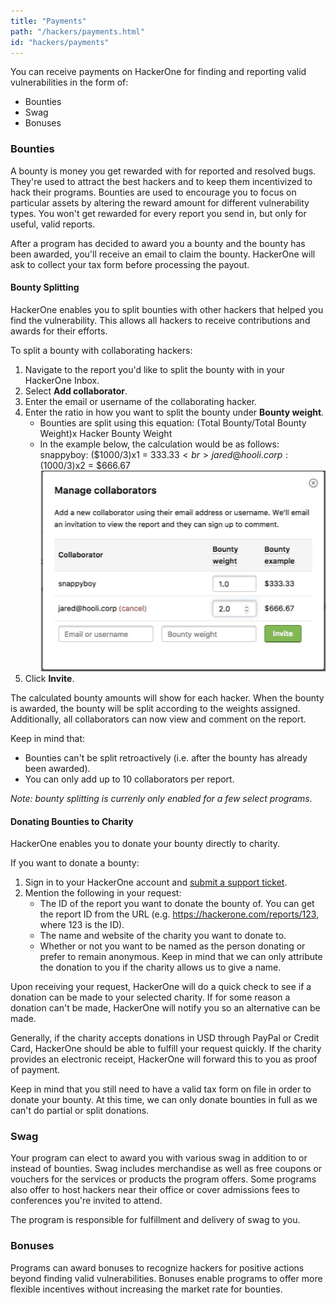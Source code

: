 ```yaml
---
title: "Payments"
path: "/hackers/payments.html"
id: "hackers/payments"
---
```


You can receive payments on HackerOne for finding and reporting valid vulnerabilities in the form of:
* Bounties
* Swag
* Bonuses

### Bounties
A bounty is money you get rewarded with for reported and resolved bugs. They're used to attract the best hackers and to keep them incentivized to hack their programs. Bounties are used to encourage you to focus on particular assets by altering the reward amount for different vulnerability types. You won't get rewarded for every report you send in, but only for useful, valid reports.

After a program has decided to award you a bounty and the bounty has been awarded, you'll receive an email to claim the bounty. HackerOne will ask to collect your tax form before processing the payout.

#### Bounty Splitting
HackerOne enables you to split bounties with other hackers that helped you find the vulnerability. This allows all hackers to receive contributions and awards for their efforts.

To split a bounty with collaborating hackers:
1. Navigate to the report you'd like to split the bounty with in your HackerOne Inbox.
2. Select <b>Add collaborator</b>.
3. Enter the email or username of the collaborating hacker.
4. Enter the ratio in how you want to split the bounty under <b>Bounty weight</b>.
   * Bounties are split using this equation: (Total Bounty/Total Bounty Weight)x Hacker Bounty Weight
   * In the example below, the calculation would be as follows:<br>snappyboy: ($1000/3)x1 = $333.33<br>jared@hooli.corp: ($1000/3)x2 = $666.67</br>
   ![bounty_split](./images/bounty_split.png)
5. Click <b>Invite</b>.

The calculated bounty amounts will show for each hacker. When the bounty is awarded, the bounty will be split according to the weights assigned. Additionally, all collaborators can now view and comment on the report.

Keep in mind that:
* Bounties can't be split retroactively (i.e. after the bounty has already been awarded).
* You can only add up to 10 collaborators per report.

<i>Note: bounty splitting is currenly only enabled for a few select programs.</i>

#### Donating Bounties to Charity
HackerOne enables you to donate your bounty directly to charity.

If you want to donate a bounty:
1. Sign in to your HackerOne account and [submit a support ticket](https://support.hackerone.com/hc/en-us/requests/new).
2. Mention the following in your request:
   * The ID of the report you want to donate the bounty of. You can get the report ID from the URL (e.g. https://hackerone.com/reports/123, where 123 is the ID).
   * The name and website of the charity you want to donate to.
   * Whether or not you want to be named as the person donating or prefer to remain anonymous. Keep in mind that we can only attribute the donation to you if the charity allows us to give a name.

Upon receiving your request, HackerOne will do a quick check to see if a donation can be made to your selected charity. If for some reason a donation can't be made, HackerOne will notify you so an alternative can be made.

Generally, if the charity accepts donations in USD through PayPal or Credit Card, HackerOne should be able to fulfill your request quickly. If the charity provides an electronic receipt, HackerOne will forward this to you as proof of payment.

Keep in mind that you still need to have a valid tax form on file in order to donate your bounty. At this time, we can only donate bounties in full as we can't do partial or split donations.

### Swag
Your program can elect to award you with various swag in addition to or instead of bounties. Swag includes merchandise as well as free coupons or vouchers for the services or products the program offers. Some programs also offer to host hackers near their office or cover admissions fees to conferences you're invited to attend.

The program is responsible for fulfillment and delivery of swag to you.

### Bonuses
Programs can award bonuses to recognize hackers for positive actions beyond finding valid vulnerabilities. Bonuses enable programs to offer more flexible incentives without increasing the market rate for bounties.

